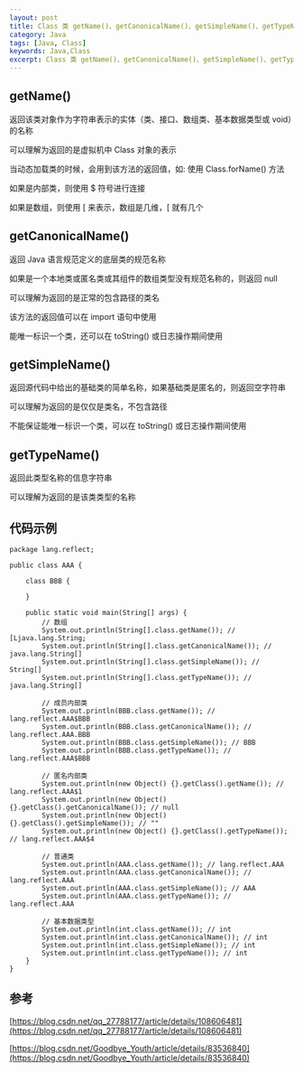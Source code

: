 ```yaml
---
layout: post
title: Class 类 getName()、getCanonicalName()、getSimpleName()、getTypeName() 方法的异同
category: Java
tags: [Java, Class]
keywords: Java,Class
excerpt: Class 类 getName()、getCanonicalName()、getSimpleName()、getTypeName() 方法的异同
---
```


## getName()

返回该类对象作为字符串表示的实体（类、接口、数组类、基本数据类型或 void）的名称

可以理解为返回的是虚拟机中 Class 对象的表示

当动态加载类的时候，会用到该方法的返回值，如: 使用 Class.forName() 方法

如果是内部类，则使用 $ 符号进行连接

如果是数组，则使用 [ 来表示，数组是几维，[ 就有几个

## getCanonicalName()

返回 Java 语言规范定义的底层类的规范名称

如果是一个本地类或匿名类或其组件的数组类型没有规范名称的，则返回 null

可以理解为返回的是正常的包含路径的类名

该方法的返回值可以在 import 语句中使用

能唯一标识一个类，还可以在 toString() 或日志操作期间使用

## getSimpleName()

返回源代码中给出的基础类的简单名称，如果基础类是匿名的，则返回空字符串

可以理解为返回的是仅仅是类名，不包含路径

不能保证能唯一标识一个类，可以在 toString() 或日志操作期间使用

## getTypeName()

返回此类型名称的信息字符串

可以理解为返回的是该类类型的名称

## 代码示例

```
package lang.reflect;

public class AAA {

    class BBB {

    }

    public static void main(String[] args) {
        // 数组
        System.out.println(String[].class.getName()); // [Ljava.lang.String;
        System.out.println(String[].class.getCanonicalName()); // java.lang.String[]
        System.out.println(String[].class.getSimpleName()); // String[]
        System.out.println(String[].class.getTypeName()); // java.lang.String[]

        // 成员内部类
        System.out.println(BBB.class.getName()); // lang.reflect.AAA$BBB
        System.out.println(BBB.class.getCanonicalName()); // lang.reflect.AAA.BBB
        System.out.println(BBB.class.getSimpleName()); // BBB
        System.out.println(BBB.class.getTypeName()); // lang.reflect.AAA$BBB

        // 匿名内部类
        System.out.println(new Object() {}.getClass().getName()); // lang.reflect.AAA$1
        System.out.println(new Object() {}.getClass().getCanonicalName()); // null
        System.out.println(new Object() {}.getClass().getSimpleName()); // ""
        System.out.println(new Object() {}.getClass().getTypeName()); // lang.reflect.AAA$4

        // 普通类
        System.out.println(AAA.class.getName()); // lang.reflect.AAA
        System.out.println(AAA.class.getCanonicalName()); // lang.reflect.AAA
        System.out.println(AAA.class.getSimpleName()); // AAA
        System.out.println(AAA.class.getTypeName()); // lang.reflect.AAA

        // 基本数据类型
        System.out.println(int.class.getName()); // int
        System.out.println(int.class.getCanonicalName()); // int
        System.out.println(int.class.getSimpleName()); // int
        System.out.println(int.class.getTypeName()); // int
    }
}
```

## 参考

[https://blog.csdn.net/qq_27788177/article/details/108606481](https://blog.csdn.net/qq_27788177/article/details/108606481)

[https://blog.csdn.net/Goodbye_Youth/article/details/83536840](https://blog.csdn.net/Goodbye_Youth/article/details/83536840)
